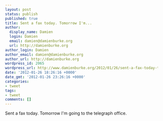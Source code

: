 ```yaml
---
layout: post
status: publish
published: true
title: Sent a fax today. Tomorrow I'm...
author:
  display_name: Damien
  login: Damien
  email: damien@damienburke.org
  url: http://damienburke.org
author_login: Damien
author_email: damien@damienburke.org
author_url: http://damienburke.org
wordpress_id: 2065
wordpress_url: http://www.damienburke.org/2012/01/26/sent-a-fax-today-tomorrow-im/
date: '2012-01-26 18:26:16 +0000'
date_gmt: '2012-01-26 23:26:16 +0000'
categories:
- tweet
tags:
- tweet
comments: []
---
```

<p>Sent a fax today. Tomorrow I'm going to the telegraph office.</p>
